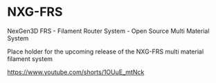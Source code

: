 # NXG-FRS
NexGen3D FRS - Filament Router System - Open Source Multi Material System

Place holder for the upcoming release of the NXG-FRS multi material filament system

https://www.youtube.com/shorts/1OUuE_mtNck
